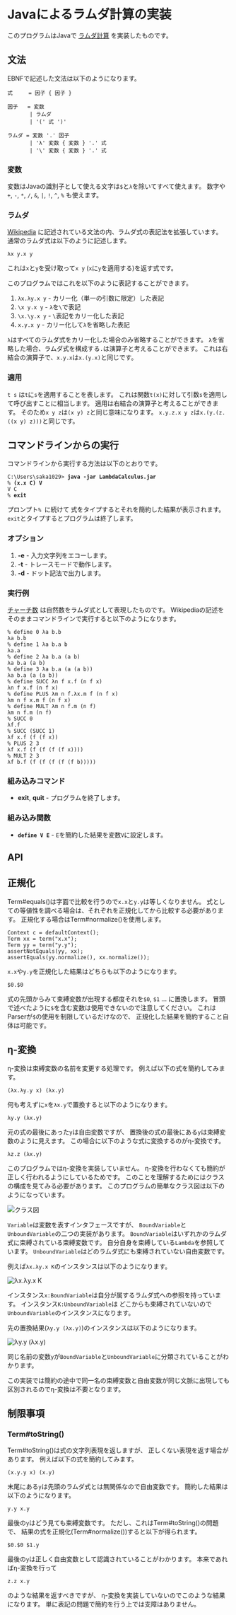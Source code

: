 # Javaによるラムダ計算の実装

このプログラムはJavaで
[ラムダ計算](https://ja.wikipedia.org/wiki/%E3%83%A9%E3%83%A0%E3%83%80%E8%A8%88%E7%AE%97)
を実装したものです。

## 文法

EBNFで記述した文法は以下のようになります。

```
式     = 因子 { 因子 }

因子   = 変数
       | ラムダ
       | '(' 式 ')'

ラムダ = 変数 '.' 因子
       | 'λ' 変数 { 変数 } '.' 式
       | '\' 変数 { 変数 } '.' 式
```

### 変数

変数はJavaの識別子として使える文字は`$`と`λ`を除いてすべて使えます。
数字や `+`,  `-`,  `*`,  `/`, `&`, `|`,  `!`, `^`, `%` も使えます。

### ラムダ

[Wikipedia](https://ja.wikipedia.org/wiki/%E3%83%A9%E3%83%A0%E3%83%80%E8%A8%88%E7%AE%97)
に記述されている文法の内、ラムダ式の表記法を拡張しています。
通常のラムダ式は以下のように記述します。

```
λx y.x y
```

これは`x`と`y`を受け取って`x y` (`x`に`y`を適用する)を返す式です。

このプログラムではこれを以下のように表記することができます。

1. `λx.λy.x y` - カリー化（単一の引数に限定）した表記
1. `\x y.x y` - `λ`を`\`で表記
1. `\x.\y.x y` - `\`表記をカリー化した表記
1. `x.y.x y` - カリー化して`λ`を省略した表記

`λ`はすべてのラムダ式をカリー化した場合のみ省略することができます。
`λ`を省略した場合、ラムダ式を構成する`.`は演算子と考えることができます。
これは右結合の演算子で、`x.y.x`は`x.(y.x)`と同じです。

### 適用

`t s` は`t`に`s`を適用することを表します。
これは関数`t(x)`に対して引数`s`を適用して呼び出すことに相当します。
適用は右結合の演算子と考えることができます。
そのため`x y z`は`(x y) z`と同じ意味になります。
`x.y.z.x y z`は`x.(y.(z.((x y) z)))`と同じです。

## コマンドラインからの実行

コマンドラインから実行する方法は以下のとおりです。

<pre><code>C:\Users\saka1029> <b>java -jar LambdaCalculus.jar</b>
% <b>(x.x C) V</b>
V C
% <b>exit</b></code></pre>

プロンプト`% `に続けて
式をタイプするとそれを簡約した結果が表示されます。
`exit`とタイプするとプログラムは終了します。

### オプション

1. **-e** - 入力文字列をエコーします。
1. **-t** - トレースモードで動作します。
1. **-d** - ドット記法で出力します。


### 実行例

[チャーチ数](https://ja.wikipedia.org/wiki/%E3%83%A9%E3%83%A0%E3%83%80%E8%A8%88%E7%AE%97#.E8.87.AA.E7.84.B6.E6.95.B0.E3.81.A8.E7.AE.97.E8.A1.93)
は自然数をラムダ式として表現したものです。
Wikipediaの記述をそのままコマンドラインで実行すると以下のようになります。


    % define 0 λa b.b
    λa b.b
    % define 1 λa b.a b
    λa.a
    % define 2 λa b.a (a b)
    λa b.a (a b)
    % define 3 λa b.a (a (a b))
    λa b.a (a (a b))
    % define SUCC λn f x.f (n f x)
    λn f x.f (n f x)
    % define PLUS λm n f.λx.m f (n f x)
    λm n f x.m f (n f x)
    % define MULT λm n f.m (n f)
    λm n f.m (n f)
    % SUCC 0
    λf.f
    % SUCC (SUCC 1)
    λf x.f (f (f x))
    % PLUS 2 3
    λf x.f (f (f (f (f x))))
    % MULT 2 3
    λf b.f (f (f (f (f (f b)))))
    
 
### 組み込みコマンド

* **exit**, **quit** - プログラムを終了します。

### 組み込み関数

* **`define V E`** - `E`を簡約した結果を変数`V`に設定します。

## API

## 正規化

Term#equals()は字面で比較を行うので`x.x`と`y.y`は等しくなりません。
式としての等値性を調べる場合は、それぞれを正規化してから比較する必要があります。
正規化する場合はTerm#normalize()を使用します。

    Context c = defaultContext();
    Term xx = term("x.x");
    Term yy = term("y.y");
    assertNotEquals(yy, xx);
    assertEquals(yy.normalize(), xx.normalize());

`x.x`や`y.y`を正規化した結果はどちらも以下のようになります。

    $0.$0
    
式の先頭からみて束縛変数が出現する都度それを`$0`, `$1` ... に置換します。
冒頭で述べたように`$`を含む変数は使用できないので注意してください。
これはParserが`$`の使用を制限しているだけなので、
正規化した結果を簡約すること自体は可能です。

## η-変換

η-変換は束縛変数の名前を変更する処理です。
例えば以下の式を簡約してみます。

    (λx.λy.y x) (λx.y)
    
何も考えずに`x`を`λx.y`で置換すると以下のようになります。

    λy.y (λx.y)
    
元の式の最後にあった`y`は自由変数ですが、
置換後の式の最後にある`y`は束縛変数のように見えます。
この場合に以下のような式に変換するのがη-変換です。

    λz.z (λx.y)

このプログラムではη-変換を実装していません。
η-変換を行わなくても簡約が正しく行われるようにしているためです。
このことを理解するためにはクラスの構成を見てみる必要があります。
このプログラムの簡単なクラス図は以下のようになっています。

![クラス図](ClassDiagram.png)

`Variable`は変数を表すインタフェースですが、
`BoundVariable`と`UnboundVariable`の二つの実装があります。
`BoundVariable`はいずれかのラムダ式に束縛されている束縛変数です。
自分自身を束縛している`Lambda`を参照しています。
`UnboundVariable`はどのラムダ式にも束縛されていない自由変数です。

例えば`λx.λy.x K`のインスタンスは以下のようになります。

![λx.λy.x K](x.y.xK.png)

インスタンス`x:BoundVariable`は自分が属するラムダ式への参照を持っています。
インスタンス`K:UnboundVariable`は
どこからも束縛されていないので`UnboundVariable`のインスタンスになります。

先の置換結果(`λy.y (λx.y)`)のインスタンスは以下のようになります。

![λy.y (λx.y)](y.yx.y.png)

同じ名前の変数`y`が`BoundVariable`と`UnboundVariable`に分類されていることがわかります。

この実装では簡約の途中で同一名の束縛変数と自由変数が同じ文脈に出現しても
区別されるのでη-変換は不要となります。


## 制限事項

### Term#toString()

Term#toString()は式の文字列表現を返しますが、
正しくない表現を返す場合があります。
例えば以下の式を簡約してみます。

```
(x.y.y x) (x.y)
```

末尾にある`y`は先頭のラムダ式とは無関係なので自由変数です。
簡約した結果は以下のようになります。

```
y.y x.y
```

最後の`y`はどう見ても束縛変数です。
ただし、これはTerm#toString()の問題で、
結果の式を正規化(Term#normalize())すると以下が得られます。

```
$0.$0 $1.y
```

最後の`y`は正しく自由変数として認識されていることがわかります。
本来であればη-変換を行って

```
z.z x.y
```

のような結果を返すべきですが、
η-変換を実装していないのでこのような結果になります。
単に表記の問題で簡約を行う上では支障はありません。